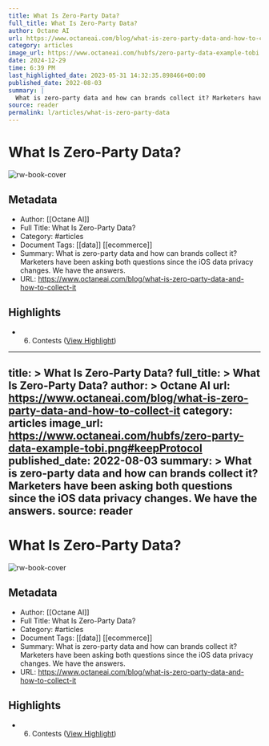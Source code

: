 ```yaml
---
title: What Is Zero-Party Data?
full_title: What Is Zero-Party Data?
author: Octane AI
url: https://www.octaneai.com/blog/what-is-zero-party-data-and-how-to-collect-it
category: articles
image_url: https://www.octaneai.com/hubfs/zero-party-data-example-tobi.png#keepProtocol
date: 2024-12-29
time: 6:39 PM
last_highlighted_date: 2023-05-31 14:32:35.898466+00:00
published_date: 2022-08-03
summary: |
  What is zero-party data and how can brands collect it? Marketers have been asking both questions since the iOS data privacy changes. We have the answers.
source: reader
permalink: l/articles/what-is-zero-party-data
---
```

# What Is Zero-Party Data?

![rw-book-cover](https://www.octaneai.com/hubfs/zero-party-data-example-tobi.png#keepProtocol)

## Metadata
- Author: [[Octane AI]]
- Full Title: What Is Zero-Party Data?
- Category: #articles
- Document Tags: [[data]] [[ecommerce]] 
- Summary: What is zero-party data and how can brands collect it? Marketers have been asking both questions since the iOS data privacy changes. We have the answers.
- URL: https://www.octaneai.com/blog/what-is-zero-party-data-and-how-to-collect-it

## Highlights
- 6. Contests ([View Highlight](https://read.readwise.io/read/01h1s3hxqs9z5vkbn4efre349n))


---
title: >
  What Is Zero-Party Data?
full_title: >
  What Is Zero-Party Data?
author: >
  Octane AI
url: https://www.octaneai.com/blog/what-is-zero-party-data-and-how-to-collect-it
category: articles
image_url: https://www.octaneai.com/hubfs/zero-party-data-example-tobi.png#keepProtocol
published_date: 2022-08-03
summary: >
  What is zero-party data and how can brands collect it? Marketers have been asking both questions since the iOS data privacy changes. We have the answers.
source: reader
---
# What Is Zero-Party Data?

![rw-book-cover](https://www.octaneai.com/hubfs/zero-party-data-example-tobi.png#keepProtocol)

## Metadata
- Author: [[Octane AI]]
- Full Title: What Is Zero-Party Data?
- Category: #articles
- Document Tags: [[data]] [[ecommerce]] 
- Summary: What is zero-party data and how can brands collect it? Marketers have been asking both questions since the iOS data privacy changes. We have the answers.
- URL: https://www.octaneai.com/blog/what-is-zero-party-data-and-how-to-collect-it

## Highlights
- 6. Contests ([View Highlight](https://read.readwise.io/read/01h1s3hxqs9z5vkbn4efre349n))


